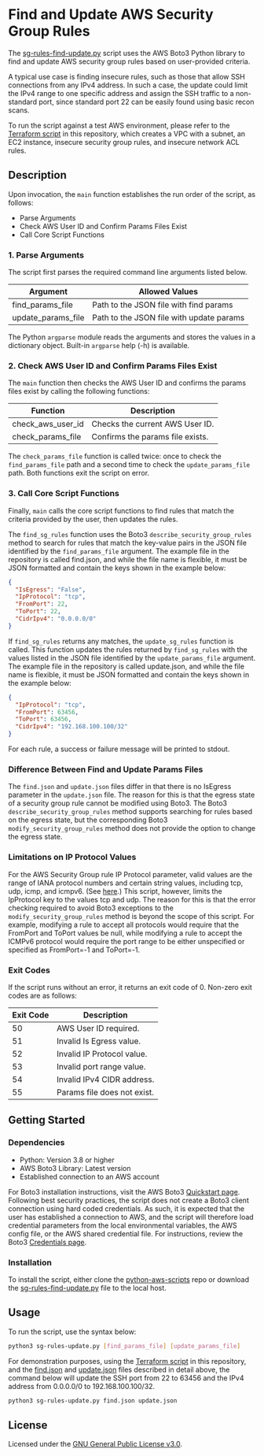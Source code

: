 # Find and Update AWS Security Group Rules
The [sg-rules-find-update.py](./sg-rules-find-update.py) script uses the AWS Boto3 Python library to find and update AWS security group rules based on user-provided criteria.

A typical use case is finding insecure rules, such as those that allow SSH connections from any IPv4 address. In such a case, the update could limit the IPv4 range to one specific address and assign the SSH traffic to a non-standard port, since standard port 22 can be easily found using basic recon scans.

To run the script against a test AWS environment, please refer to the [Terraform script](../terraform-aws-test-env) in this repository, which creates a VPC with a subnet, an EC2 instance, insecure security group rules, and insecure network ACL rules.

## Description
Upon invocation, the `main` function establishes the run order of the script, as follows:

+ Parse Arguments
+ Check AWS User ID and Confirm Params Files Exist
+ Call Core Script Functions

### 1. Parse Arguments
The script first parses the required command line arguments listed below. 

|Argument|Allowed Values|
|--------|--------------|
|find_params_file|Path to the JSON file with find params|
|update_params_file|Path to the JSON file with update params|

The Python `argparse` module reads the arguments and stores the values in a dictionary object. Built-in `argparse` help (-h) is available.

### 2. Check AWS User ID and Confirm Params Files Exist
The `main` function then checks the AWS User ID and confirms the params files exist by calling the following functions:

|Function|Description|
|--------|-----------|
|check_aws_user_id|Checks the current AWS User ID.|
|check_params_file|Confirms the params file exists.|

The `check_params_file` function is called twice: once to check the `find_params_file` path and a second time to check the `update_params_file` path. Both functions exit the script on error.

### 3. Call Core Script Functions
Finally, `main` calls the core script functions to find rules that match the criteria provided by the user, then updates the rules.

The `find_sg_rules` function uses the Boto3 `describe_security_group_rules` method to search for rules that match the key-value pairs in the JSON file identified by the `find_params_file` argument. The example file in the repository is called find.json, and while the file name is flexible, it must be JSON formatted and contain the keys shown in the example below:

```json
{
  "IsEgress": "False",
  "IpProtocol": "tcp",
  "FromPort": 22,
  "ToPort": 22,
  "CidrIpv4": "0.0.0.0/0"
}
```

If `find_sg_rules` returns any matches, the `update_sg_rules` function is called. This function updates the rules returned by `find_sg_rules` with the values listed in the JSON file identified by the `update_params_file` argument. The example file in the repository is called update.json, and while the file name is flexible, it must be JSON formatted and contain the keys shown in the example below:

```json
{
  "IpProtocol": "tcp",
  "FromPort": 63456,
  "ToPort": 63456,
  "CidrIpv4": "192.168.100.100/32"
}
```

For each rule, a success or failure message will be printed to stdout.

### Difference Between Find and Update Params Files 
The `find.json` and `update.json` files differ in that there is no IsEgress parameter in the `update.json` file. The reason for this is that the egress state of a security group rule cannot be modified using Boto3. The Boto3 `describe_security_group_rules` method supports searching for rules based on the egress state, but the corresponding Boto3 `modify_security_group_rules` method does not provide the option to change the egress state.

### Limitations on IP Protocol Values
For the AWS Security Group rule IP Protocol parameter, valid values are the range of IANA protocol numbers and certain string values, including tcp, udp, icmp, and icmpv6. (See [here]( https://docs.aws.amazon.com/AWSEC2/latest/APIReference/API_SecurityGroupRule.html).) This script, however, limits the IpProtocol key to the values tcp and udp. The reason for this is that the error checking required to avoid Boto3 exceptions to the `modify_security_group_rules` method is beyond the scope of this script. For example, modifying a rule to accept all protocols would require that the FromPort and ToPort values be null, while modifying a rule to accept the ICMPv6 protocol would require the port range to be either unspecified or specified as FromPort=-1 and ToPort=-1.

### Exit Codes
If the script runs without an error, it returns an exit code of 0. Non-zero exit codes are as follows:

|Exit Code|Description|
|---------|-----------|
|50|AWS User ID required.|
|51|Invalid Is Egress value.|
|52|Invalid IP Protocol value.|
|53|Invalid port range value.|
|54|Invalid IPv4 CIDR address.|
|55|Params file does not exist.|

## Getting Started

### Dependencies

+ Python: Version 3.8 or higher
+ AWS Boto3 Library: Latest version
+ Established connection to an AWS account

For Boto3 installation instructions, visit the AWS Boto3 [Quickstart page](https://boto3.amazonaws.com/v1/documentation/api/latest/guide/quickstart.html). Following best security practices, the script does not create a Boto3 client connection using hard coded credentials. As such, it is expected that the user has established a connection to AWS, and the script will therefore load credential parameters from the local environmental variables, the AWS config file, or the AWS shared credential file. For instructions, review the Boto3 [Credentials page](https://boto3.amazonaws.com/v1/documentation/api/latest/guide/credentials.html).

### Installation
To install the script, either clone the [python-aws-scripts](..) repo or download the [sg-rules-find-update.py](./sg-rules-find-update.py) file to the local host. 

## Usage
To run the script, use the syntax below:

```bash
python3 sg-rules-update.py [find_params_file] [update_params_file]
```

For demonstration purposes, using the [Terraform script](../terraform-aws-test-env) in this repository, and the [find.json](./find.json) and [update.json](./update.json) files described in detail above, the command below will update the SSH port from 22 to 63456 and the IPv4 address from 0.0.0.0/0 to 192.168.100.100/32.

```bash
python3 sg-rules-update.py find.json update.json
```

## License
Licensed under the [GNU General Public License v3.0](../LICENSE).
